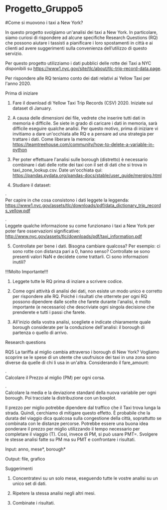 # Progetto_Gruppo5

#Come si muovono i taxi a New York? 

In questo progetto
svolgiamo un'analisi dei taxi a New York. In particolare, siamo curiosi di
rispondere ad alcune specifiche Research Questions (RQ) che possono aiutare i
tassisti a pianificare i loro spostamenti in città e ai clienti ad avere
suggerimenti sulla convenienza dell’utilizzo di questo servizio.



Per questo progetto
utilizziamo i dati pubblici delle rotte dei Taxi a NYC disponibili su https://www1.nyc.gov/site/tlc/about/tlc-trip-record-data.page. 

Per rispondere alle RQ teniamo conto dei dati relativi ai Yellow Taxi per
l'anno 2020.



Prima di iniziare



1. Fare il download di Yellow
Taxi Trip Records (CSV) 2020. Iniziate sul dataset di January.



2. A causa delle
dimensioni dei file, vedrete che inserire tutti dati in memoria è difficile. Se
siete in grado di caricare i dati in memoria, sarà difficile eseguire qualche
analisi. Per questo motivo, prima di iniziare vi invitiamo a dare un'occhiata
alle RQ e a pensare ad una strategia per trattare i dati. Come liberare la
memoria: https://teamtreehouse.com/community/how-to-delete-a-variable-in-python



3. Per poter effettuare
l'analisi sulle borough (distretto) è necessario combinare i dati delle rotte
dei taxi con il set di dati che si trova in taxi_zone_lookup.csv. Date
un'occhiata qui: https://pandas.pydata.org/pandas-docs/stable/user_guide/merging.html



4. Studiare il dataset:



·       
Per capire in
che cosa consistono i dati leggete la leggenda: https://www1.nyc.gov/assets/tlc/downloads/pdf/data_dictionary_trip_records_yellow.pdf



·       
Leggete qualche
informazione su come funzionano i taxi a New York per poter fare osservazioni
significative: http://www.nyc.gov/assets/tlc/downloads/pdf/taxi_information.pdf



5. Controllate per bene i
dati. Bisogna cambiare qualcosa? Per esempio: ci sono rotte con distanza pari a
0, hanno senso? Controllate se sono presenti valori NaN e decidete come
trattarli. Ci sono informazioni inutili?



!!!Molto Importante!!!



1. Leggete tutte le RQ prima
di inziare a scrivere codice.



2. Come ogni attività di
analisi dei dati, non esiste un modo unico e corretto per rispondere alle RQ.
Poiché i risultati che otterrete per ogni RQ possono dipendere dalle scelte che
farete durante l'analisi, è molto importante (e necessario) che descriviate
ogni singola decisione che prenderete e tutti i passi che farete.



3. All'inizio della
vostra analisi, scegliete e indicate chiaramente quale borough considerate per
la conduzione dell'analisi: il borough di partenza o quello di arrivo.



Research questions



RQ5
La tariffa al miglio
cambia attraverso i borough di New York? Vogliamo scoprire se le spese di un
utente che usufruisce dei taxi in una zona sono diverse da quelle di chi li usa
in un'altra. Considerando il fare_amount:

·       
Calcolare il
Prezzo al miglio (PM) per ogni corsa.

·       
Calcolare la
media e la deviazione standard della nuova variabile per ogni borough. Poi
tracciate la distribuzione con un boxplot.

Il prezzo per miglio potrebbe dipendere dal traffico che il Taxi trova
lunga la strada. Quindi, cerchiamo di mitigare questo effetto. È probabile che
la durata del viaggio dica qualcosa sulla congestione della città, soprattutto
se combinata con le distanze percorse. Potrebbe essere una buona idea ponderare
il prezzo per miglio utilizzando il tempo necessario per completare il viaggio
(T). Così, invece di PM, si può usare PMT=. Svolgere le stesse analisi fatte su PM ma su PMT e confrontare i
risultati. 

Input: anno, mese*, borough*

Output: file, grafico



Suggerimenti



1. Concentratevi su un
solo mese, eseguendo tutte le vostre analisi su un unico set di dati.



2. Ripetere la stessa
analisi negli altri mesi.



3. Combinate i risultati.

